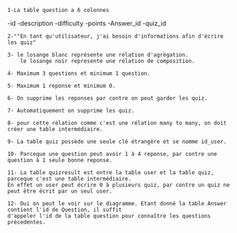    1-La table question a 6 colonnes
-id
-description
-difficulty
-points
-Answer_id
-quiz_id

    2-""En tant qu'utilisateur, j'ai besoin d'informations afin d'écrire les quiz"

    3- le losange blanc représente une rélation d'agrégation.
        le losange noir represente une rélation de composition.

    4- Maximum 3 questions et minimum 1 question.

    5- Maximum 1 reponse et minimum 0.

    6- On supprime les reponses par contre on peut garder les quiz.

    7- Automatiquement on supprime les quiz.

    8- pour cette rélation comme c'est une rélation many to many, on doit créer une table intermédiaire.

    9- La table quiz possède une seule clé étrangère et se nomme id_user.

    10- Parceque une question peut avoir 1 à 4 reponse, par contre une question à 1 seule bonne reponse.

    11- La table quizresult est entre la table user et la table quiz, parceque c'est une table intermédiaire.
    En effet un user peut écrire 0 à plusieurs quiz, par contre un quiz ne peut être écrit par un seul user.

    12- Oui on peut le voir sur le diagramme. Etant donné la table Answer contient l'id de Question, il suffit
    d'appeler l'id de la table question pour connaître les questions précedentes.